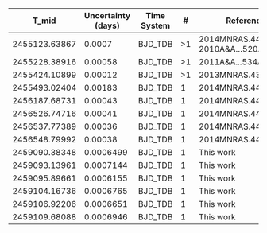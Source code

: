 |T_mid        |Uncertainty (days)|Time System|#  |Reference                             |
|-------------|------------------|-----------|---|--------------------------------------|
|2455123.63867|0.0007            |BJD_TDB    |>1 |2014MNRAS.444..776S; 2010A&A…520A..56S|
|2455228.38916|0.00058           |BJD_TDB    |>1 |2011A&A...534A..16A                   |
|2455424.10899|0.00012           |BJD_TDB    |>1 |2013MNRAS.432..693M                   |
|2455493.02404|0.00183           |BJD_TDB    |1  |2014MNRAS.444..776S                   |
|2456187.68731|0.00043           |BJD_TDB    |1  |2014MNRAS.444..776S                   |
|2456526.74716|0.00041           |BJD_TDB    |1  |2014MNRAS.444..776S                   |
|2456537.77389|0.00036           |BJD_TDB    |1  |2014MNRAS.444..776S                   |
|2456548.79992|0.00038           |BJD_TDB    |1  |2014MNRAS.444..776S                   |
|2459090.38348|0.0006499         |BJD_TDB    |1  |This work                             |
|2459093.13961|0.0007144         |BJD_TDB    |1  |This work                             |
|2459095.89661|0.0006155         |BJD_TDB    |1  |This work                             |
|2459104.16736|0.0006765         |BJD_TDB    |1  |This work                             |
|2459106.92206|0.0006651         |BJD_TDB    |1  |This work                             |
|2459109.68088|0.0006946         |BJD_TDB    |1  |This work                             |
